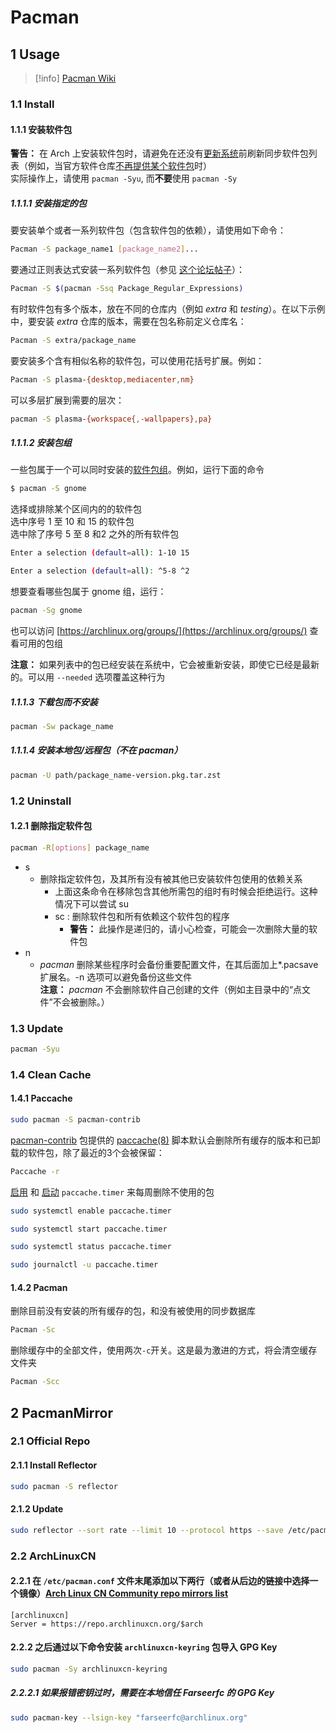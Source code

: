 # Pacman

## 1 Usage

> [!info] [Pacman Wiki](https://wiki.archlinuxcn.org/wiki/Pacman)

### 1.1 Install

#### 1.1.1 安装软件包

**警告：** 在 Arch 上安装软件包时，请避免在还没有[更新系统](https://wiki.archlinuxcn.org/wiki/Pacman#升级软件包)前刷新同步软件包列表（例如，当官方软件仓库[不再提供某个软件包](https://wiki.archlinuxcn.org/wiki/Pacman#安装时无法获取软件包)时）  
	实际操作上，请使用 `pacman -Syu`, 而**不要**使用 `pacman -Sy`

##### 1.1.1.1 安装指定的包

要安装单个或者一系列软件包（包含软件包的依赖），请使用如下命令：

```bash
Pacman -S package_name1 [package_name2]...
```

要通过正则表达式安装一系列软件包（参见 [这个论坛帖子](https://bbs.archlinux.org/viewtopic.php?id=7179)）：

```bash
Pacman -S $(pacman -Ssq Package_Regular_Expressions)
```

有时软件包有多个版本，放在不同的仓库内（例如 _extra_ 和 _testing_）。在以下示例中，要安装 _extra_ 仓库的版本，需要在包名称前定义仓库名：

```bash
Pacman -S extra/package_name
```

要安装多个含有相似名称的软件包，可以使用花括号扩展。例如：

```bash
Pacman -S plasma-{desktop,mediacenter,nm}
```

可以多层扩展到需要的层次：

```bash
pacman -S plasma-{workspace{,-wallpapers},pa}
```

##### 1.1.1.2 安装包组

一些包属于一个可以同时安装的[软件包组]( https://wiki.archlinuxcn.org/wiki/Meta_package_and_package_group "Meta package and package group")。例如，运行下面的命令

```bash
$ pacman -S gnome
```

选择或排除某个区间内的的软件包  
	选中序号 1 至 10 和 15 的软件包  
	选中除了序号 5 至 8 和2 之外的所有软件包

```bash
Enter a selection (default=all): 1-10 15
```

```bash
Enter a selection (default=all): ^5-8 ^2
```

想要查看哪些包属于 gnome 组，运行：

```bash
pacman -Sg gnome
```

也可以访问 [https://archlinux.org/groups/](https://archlinux.org/groups/) 查看可用的包组

**注意：** 如果列表中的包已经安装在系统中，它会被重新安装，即使它已经是最新的。可以用 `--needed` 选项覆盖这种行为

##### 1.1.1.3 下载包而不安装

```bash
pacman -Sw package_name
```

##### 1.1.1.4 安装本地包/远程包（不在 pacman）

```bash
pacman -U path/package_name-version.pkg.tar.zst
```

### 1.2 Uninstall

#### 1.2.1 删除指定软件包

```bash
pacman -R[options] package_name
```

- s
	- 删除指定软件包，及其所有没有被其他已安装软件包使用的依赖关系
		- 上面这条命令在移除包含其他所需包的组时有时候会拒绝运行。这种情况下可以尝试 su
		- sc : 删除软件包和所有依赖这个软件包的程序
			- **警告：** 此操作是递归的，请小心检查，可能会一次删除大量的软件包  
- n
	- _pacman_ 删除某些程序时会备份重要配置文件，在其后面加上*.pacsave扩展名。-n 选项可以避免备份这些文件  
**注意：** _pacman_ 不会删除软件自己创建的文件（例如主目录中的“点文件”不会被删除。）

### 1.3 Update

```bash
pacman -Syu
```

### 1.4 Clean Cache

#### 1.4.1 Paccache

```bash
sudo pacman -S pacman-contrib
```

[pacman-contrib](https://archlinux.org/packages/?name=pacman-contrib) 包提供的 [paccache(8)](https://man.archlinux.org/man/paccache.8) 脚本默认会删除所有缓存的版本和已卸载的软件包，除了最近的3个会被保留：

```bash
Paccache -r
```

[启用]( https://wiki.archlinuxcn.org/wiki/Enable "Enable") 和 [启动]( https://wiki.archlinuxcn.org/wiki/Start "Start") `paccache.timer` 来每周删除不使用的包

```bash
sudo systemctl enable paccache.timer
```

```bash
sudo systemctl start paccache.timer
```

```bash
sudo systemctl status paccache.timer
```

```bash
sudo journalctl -u paccache.timer
```

#### 1.4.2 Pacman

删除目前没有安装的所有缓存的包，和没有被使用的同步数据库

```bash
Pacman -Sc
```

删除缓存中的全部文件，使用两次`-c`开关。这是最为激进的方式，将会清空缓存文件夹

```bash
Pacman -Scc
```

## 2 PacmanMirror

### 2.1 Official Repo

#### 2.1.1 Install Reflector

```bash
sudo pacman -S reflector
```

#### 2.1.2 Update

```bash
sudo reflector --sort rate --limit 10 --protocol https --save /etc/pacman.d/mirrorlist
```

### 2.2 ArchLinuxCN

#### 2.2.1 在 `/etc/pacman.conf` 文件末尾添加以下两行（或者从后边的链接中选择一个镜像）[Arch Linux CN Community repo mirrors list](https://github.com/archlinuxcn/mirrorlist-repo)

```
[archlinuxcn]
Server = https://repo.archlinuxcn.org/$arch
```

#### 2.2.2 之后通过以下命令安装 `archlinuxcn-keyring` 包导入 GPG Key

```bash
sudo pacman -Sy archlinuxcn-keyring
```

##### 2.2.2.1 如果报错密钥过时，需要在本地信任 Farseerfc 的 GPG Key

```bash
sudo pacman-key --lsign-key "farseerfc@archlinux.org"
```
